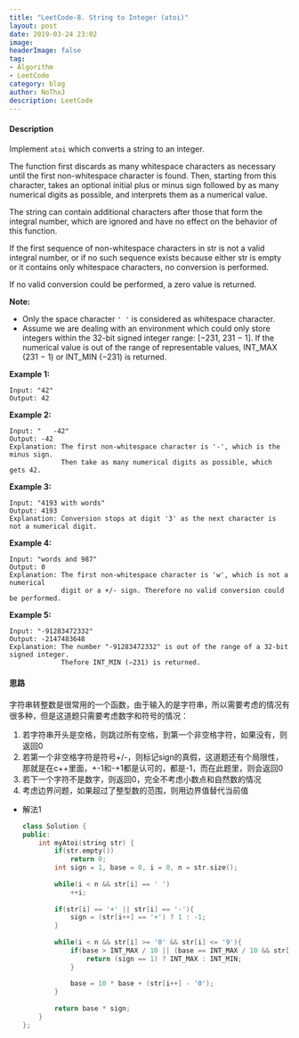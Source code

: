 ```yaml
---
title: "LeetCode-8. String to Integer (atoi)"
layout: post
date: 2019-03-24 23:02
image: 
headerImage: false
tag:
- Algorithm
- LeetCode
category: blog
author: NoThxJ
description: LeetCode
---
```


#### Description

Implement `atoi` which converts a string to an integer.

The function first discards as many whitespace characters as necessary until the first non-whitespace character is found. Then, starting from this character, takes an optional initial plus or minus sign followed by as many numerical digits as possible, and interprets them as a numerical value.

The string can contain additional characters after those that form the integral number, which are ignored and have no effect on the behavior of this function.

If the first sequence of non-whitespace characters in str is not a valid integral number, or if no such sequence exists because either str is empty or it contains only whitespace characters, no conversion is performed.

If no valid conversion could be performed, a zero value is returned.

**Note:**

- Only the space character `' '` is considered as whitespace character.
- Assume we are dealing with an environment which could only store integers within the 32-bit signed integer range: [−231,  231 − 1]. If the numerical value is out of the range of representable values, INT_MAX (231 − 1) or INT_MIN (−231) is returned.

**Example 1:**

```
Input: "42"
Output: 42
```

**Example 2:**

```
Input: "   -42"
Output: -42
Explanation: The first non-whitespace character is '-', which is the minus sign.
             Then take as many numerical digits as possible, which gets 42.
```

**Example 3:**

```
Input: "4193 with words"
Output: 4193
Explanation: Conversion stops at digit '3' as the next character is not a numerical digit.
```

**Example 4:**

```
Input: "words and 987"
Output: 0
Explanation: The first non-whitespace character is 'w', which is not a numerical 
             digit or a +/- sign. Therefore no valid conversion could be performed.
```

**Example 5:**

```
Input: "-91283472332"
Output: -2147483648
Explanation: The number "-91283472332" is out of the range of a 32-bit signed integer.
             Thefore INT_MIN (−231) is returned.
```

#### 思路

字符串转整数是很常用的一个函数，由于输入的是字符串，所以需要考虑的情况有很多种，但是这道题只需要考虑数字和符号的情况：

1. 若字符串开头是空格，则跳过所有空格，到第一个非空格字符，如果没有，则返回0
2. 若第一个非空格字符是符号+/-，则标记sign的真假，这道题还有个局限性，那就是在c++里面，+-1和-+1都是认可的，都是-1，而在此题里，则会返回0
3. 若下一个字符不是数字，则返回0，完全不考虑小数点和自然数的情况
4. 考虑边界问题，如果超过了整型数的范围，则用边界值替代当前值

- 解法1

  ```c++
  class Solution {
  public:
      int myAtoi(string str) {
          if(str.empty())
              return 0;
          int sign = 1, base = 0, i = 0, n = str.size();
          
          while(i < n && str[i] == ' ')
              ++i;
          
          if(str[i] == '+' || str[i] == '-'){
              sign = (str[i++] == '+') ? 1 : -1;
          }
          
          while(i < n && str[i] >= '0' && str[i] <= '9'){
              if(base > INT_MAX / 10 || (base == INT_MAX / 10 && str[i] - '0' > 7)){
                  return (sign == 1) ? INT_MAX : INT_MIN;
              }
              
              base = 10 * base + (str[i++] - '0');
          }
          
          return base * sign;
      }
  };
  ```
